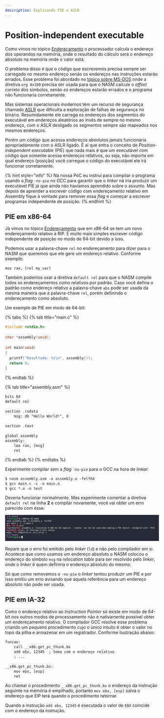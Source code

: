 ```yaml
---
description: Explicando PIE e ASLR
---
```


# Position-independent executable

Como vimos no tópico [Endereçamento](../a-base/enderecamento.md) o processador calcula o endereço dos operandos na memória, onde o resultado do cálculo será o endereço absoluto na memória onde o valor está.

O problema disso é que o código que escrevemos precisa sempre ser carregado no mesmo endereço senão os endereços nas instruções estarão errados. Esse problema foi abordado no [tópico sobre MS-DOS](programando-no-ms-dos.md) onde a diretiva `org 0x100` precisa ser usada para que o NASM calcule o _offset_ correto dos símbolos, senão os endereços estarão errados e o programa não funcionaria corretamente.

Mas sistemas operacionais modernos têm um recurso de segurança chamado [ASLR](https://pt.wikipedia.org/wiki/Address_space_layout_randomization) que dificulta a exploração de falhas de segurança no binário. Resumidamente ele carrega os endereços dos segmentos do executável em endereços aleatórios ao invés de sempre no mesmo endereço, com o ASLR desligado os segmentos sempre são mapeados nos mesmos endereços.

Porém um código que acessa endereços absolutos jamais funcionaria apropriadamente com o ASLR ligado. É aí que entra o conceito de _Position-independent executable_ \(PIE\) que nada mais é que um executável com código que somente acessa endereços relativos, ou seja, não importa em qual endereço \(posição\) você carregue o código do executável ele irá funcionar corretamente.

{% hint style="info" %}
Na nossa PoC eu instruí para compilar o programa usando a _flag_ `-no-pie` no GCC para garantir que o _linker_ nã iria produzir um executável PIE já que ainda não havíamos aprendido sobre o assunto. Mas depois de aprender a escrever código com endereçamento relativo em Assembly fique à vontade para remover essa _flag_ e começar a escrever programas independente de posição.
{% endhint %}

## PIE em x86-64

Já vimos no tópico [Endereçamento](../a-base/enderecamento.md#enderecamento-em-x-86-64) que em x86-64 se tem um novo endereçamento relativo à RIP. É muito mais simples escrever código independente de posição no modo de 64-bit devido a isso.

Podemos usar a palavra-chave `rel` no endereçamento para dizer para o NASM que queremos que ele gere um endereço relativo. Conforme exemplo:

```text
mov rax, [rel my_var]
```

Também podemos usar a diretiva `default rel` para que o NASM compile todos os endereçamentos como relativos por padrão. Caso você defina o padrão como endereço relativo a palavra-chave `abs` pode ser usada da mesma maneira que a palavra-chave `rel`, porém definindo o endereçamento como absoluto.

Um exemplo de PIE em modo de 64-bit:

{% tabs %}
{% tab title="main.c" %}
```c
#include <stdio.h>

char *assembly(void);

int main(void)
{
  printf("Resultado: %s\n", assembly());
  return 0;
}
```
{% endtab %}

{% tab title="assembly.asm" %}
```
bits 64
default rel

section .rodata
    msg: db "Hello World!", 0

section .text

global assembly
assembly:
    lea rax, [msg]
    ret
```
{% endtab %}
{% endtabs %}

Experimente compilar sem a _flag_ `-no-pie` para o GCC na hora de _linkar_:

```text
$ nasm assembly.asm -o assembly.o -felf64
$ gcc main.c -c -o main.o
$ gcc *.o -o test
```

Deveria funcionar normalmente. Mas experimente comentar a diretiva `default rel` na linha **2** e compilar novamente, você vai obter um erro parecido com esse:

![](../.gitbook/assets/image%20%2810%29.png)

Repare que o erro foi emitido pelo _linker_ \(`ld`\) e não pelo compilador em si. Acontece que como usamos um endereço absoluto o NASM colocou o endereço do símbolo `msg` na _relocation table_ para ser resolvido pelo _linker_, onde o _linker_ é quem definiria o endereço absoluto do mesmo.

Só que como removemos o `-no-pie` o _linker_ tentou produzir um PIE e por isso emitiu um erro avisando que aquela referência para um endereço absoluto não pode ser usada.

## PIE em IA-32

Como o endereço relativo ao _Instruction Pointer_ só existe em modo de 64-bit nos outros modos de processamento não é nativamente possível obter um endereçamento relativo. O compilador GCC resolve esse problema criando um pequeno procedimento cujo o único intuito é obter o valor no topo da pilha e armazenar em um registrador. Conforme ilustração abaixo:

```text
funcao:
    call __x86.get_pc_thunk.bx
    add ebx, 12345  ; Soma com o endereço relativo
    ; ...

__x86.get_pc_thunk.bx:
    mov ebx, [esp]
    ret
```

Ao chamar o procedimento `__x86.get_pc_thunk.bx` o endereço da instrução seguinte na memória é empilhado, portanto `mov ebx, [esp]` salva o endereço que EIP terá quando o procedimento retornar.

Quando a instrução `add ebx, 12345` é executada o valor de `EBX` coincide com o endereço da instrução.

